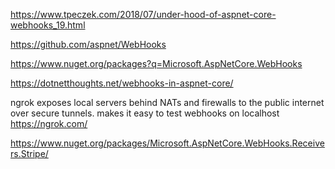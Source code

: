 
https://www.tpeczek.com/2018/07/under-hood-of-aspnet-core-webhooks_19.html

https://github.com/aspnet/WebHooks

https://www.nuget.org/packages?q=Microsoft.AspNetCore.WebHooks

https://dotnetthoughts.net/webhooks-in-aspnet-core/

ngrok exposes local servers behind NATs and firewalls to the public internet over secure tunnels.
makes it easy to test webhooks on localhost
https://ngrok.com/



https://www.nuget.org/packages/Microsoft.AspNetCore.WebHooks.Receivers.Stripe/

